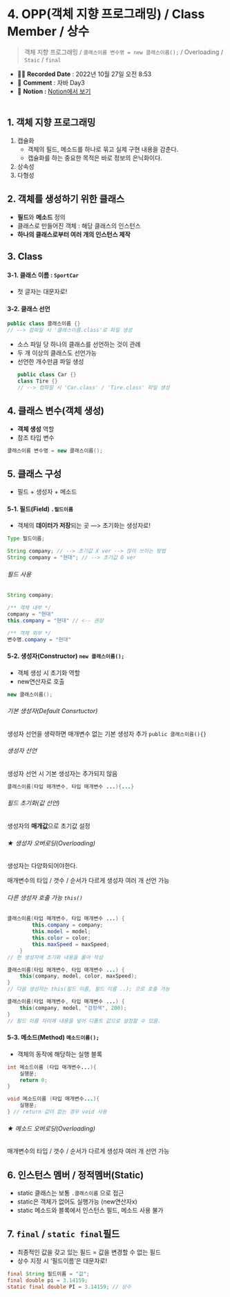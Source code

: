 # 4. OPP(객체 지향 프로그래밍) / Class Member / 상수

> 객체 지향 프로그래밍 / `클래스이름 변수명 = new 클래스이름();` / Overloading / `Staic` / `final`

- ✍🏻 **Recorded Date** : 2022년 10월 27일 오전 8:53
- 💬 **Comment** : 자바 Day3
- 🔖 **Notion :** [Notion에서 보기](https://6suk.notion.site/4-Class-15d4d4fbb3f74dfc9664a181f28adf4b)
  <br>
  <br>

## 1. 객체 지향 프로그래밍

1. 캡슐화
   - 객체의 필드, 메소드를 하나로 묶고 실제 구현 내용을 감춘다.
   - 캡슐화를 하는 중요한 목적은 바로 정보의 은닉화이다.
2. 상속성
3. 다형성

## 2. 객체를 생성하기 위한 클래스

- **필드**와 **메소드** 정의
- 클래스로 만들어진 객체 : 해당 클래스의 인스턴스
- **하나의 클래스로부터 여러 개의 인스턴스 제작**

## 3. Class

#### 3-1. 클래스 이름 : `SportCar`

- 첫 글자는 대문자로!

#### 3-2. 클래스 선언

```java
public class 클래스이름 {}
// --> 컴파일 시 '클래스이름.class'로 파일 생성
```

- 소스 파일 당 하나의 클래스를 선언하는 것이 관례
- 두 개 이상의 클래스도 선언가능
- 선언한 개수만큼 파일 생성
  ```java
  public class Car {}
  class Tire {}
  // --> 컴파일 시 'Car.class' / 'Tire.class' 파일 생성
  ```

## 4. 클래스 변수(객체 생성)

- **객체 생성** 역할
- 참조 타입 변수

```java
클래스이름 변수명 = new 클래스이름();
```

## 5. 클래스 구성

- 필드 + 생성자 + 메소드

#### 5-1. 필드(Field) `.필드이름`

- 객체의 **데이터가 저장**되는 곳 —> 초기화는 생성자로!

```java
Type 필드이름;

String company; // --> 초기값 X ver --> 많이 쓰이는 방법
String company = "현대"; // --> 초기값 O ver
```

###### 필드 사용

```java
String company;

/** 객체 내부 */
company = "현대"
this.company = "현대" // <-- 권장

/** 객체 외부 */
변수명.company = "현대"
```

#### 5-2. 생성자(Constructor) `new 클래스이름();`

- 객체 생성 시 초기화 역할
- new연산자로 호출

```java
new 클래스이름();
```

###### 기본 생성자(Default Consrtuctor)

생성자 선언을 생략하면 매개변수 없는 기본 생성자 추가 `public 클래스이름(){}`

###### 생성자 선언

생성자 선언 시 기본 생성자는 추가되지 않음

```java
클래스이름(타입 매개변수, 타입 매개변수 ...){...}
```

###### 필드 초기화(값 선언)

생성자의 **매개값**으로 초기값 설정

###### ★ 생성자 오버로딩(Overloading)

생성자는 다양화되어야한다.

매개변수의 타입 / 갯수 / 순서가 다르게 생성자 여러 개 선언 가능

###### 다른 생성자 호출 가능 `this()`

```java
클래스이름(타입 매개변수, 타입 매개변수 ...) {
		this.company = company;
		this.model = model;
		this.color = color;
		this.maxSpeed = maxSpeed;
	}
// 한 생성자에 초기화 내용을 몰아 작성

클래스이름(타입 매개변수, 타입 매개변수 ...) {
	this(company, model, color, maxSpeed);
}
// 다음 생성자는 this(필드 이름, 필드 이름 ..); 으로 호출 가능

클래스이름(타입 매개변수, 타입 매개변수 ...) {
	this(company, model, "검정색", 200);
}
// 필드 이름 자리에 내용을 넣어 디폴트 값으로 설정할 수 있음.
```

#### 5-3. 메소드(Method) `메소드이름();`

- 객체의 동작에 해당하는 실행 블록

```java
int 메소드이름 (타입 매개변수...){
	실행문;
	return 0;
}

void 메소드이름 (타입 매개변수...){
	실행문;
} // return 값이 없는 경우 void 사용
```

###### ★ 메소드 오버로딩(Overloading)

매개변수의 타입 / 갯수 / 순서가 다르게 생성자 여러 개 선언 가능

## 6. 인스턴스 멤버 / 정적멤버(Static)

- static 클래스는 보통 `.클래스이름` 으로 접근
- static은 객체가 없어도 실행가능 (new연산자x)
- static 메소드와 블록에서 인스턴스 필드, 메소드 사용 불가

## 7. `final` / `static final`필드

- 최종적인 값을 갖고 있는 필드 = 값을 변경할 수 없는 필드
- 상수 지정 시 ‘필드이름’은 대문자로!

```java
final String 필드이름 = "값";
final double pi = 3.14159;
static final double PI = 3.14159; // 상수
```
